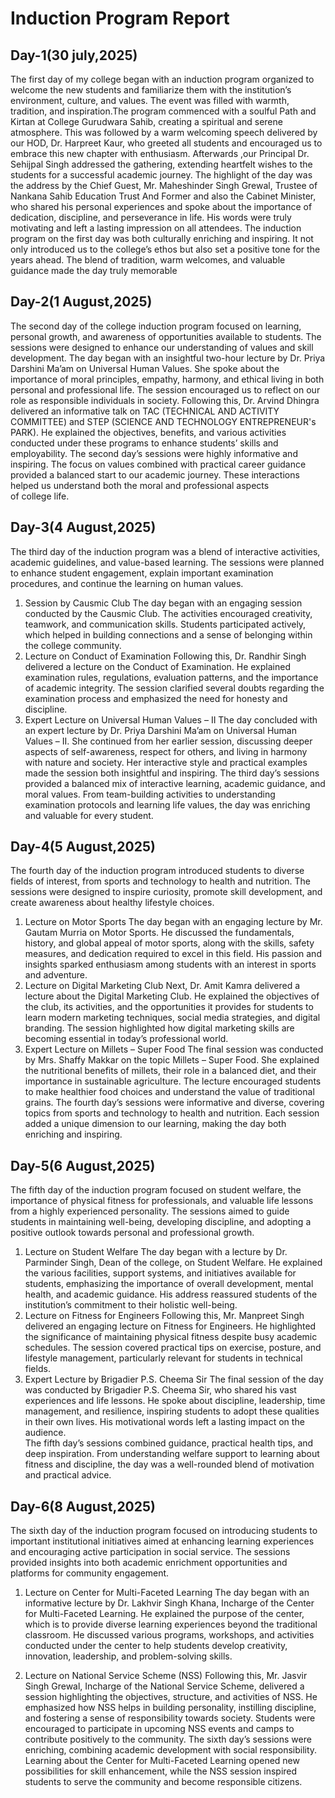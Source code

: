# Induction Program Report

## Day-1(30 july,2025)

The first day of my college began with an induction program organized to welcome the new students and familiarize them with the institution’s environment, culture, and values. The event was filled with warmth, tradition, and inspiration.The program commenced with a soulful Path and Kirtan at College Gurudwara Sahib, creating a spiritual and serene atmosphere.
This was followed by a warm welcoming speech delivered by our HOD, Dr. Harpreet Kaur, who greeted all students and encouraged us to embrace this new chapter with enthusiasm.
Afterwards ,our Principal Dr. Sehijpal Singh addressed the gathering, extending heartfelt wishes to the students for a successful academic journey.
The highlight of the day was the address by the Chief Guest, Mr. Maheshinder Singh Grewal, Trustee of Nankana Sahib Education Trust And Former and also the Cabinet Minister, who shared his personal experiences and spoke about the importance of dedication, discipline, and perseverance in life. His words were truly motivating and left a lasting impression on all attendees.
The induction program on the first day was both culturally enriching and inspiring. It not only introduced us to the college’s ethos but also set a positive tone for the years ahead. The blend of tradition, warm welcomes, and valuable guidance made the day truly memorable

## Day-2(1 August,2025)

The second day of the college induction program focused on learning, personal growth, and awareness of opportunities available to students. The sessions were designed to enhance our understanding of values and skill development.
The day began with an insightful two-hour lecture by Dr. Priya Darshini Ma’am on Universal Human Values. She spoke about the importance of moral principles, empathy, harmony, and ethical living in both personal and professional life. The session encouraged us to reflect on our role as responsible individuals in society. 
Following this, Dr. Arvind Dhingra delivered an informative talk on TAC (TECHNICAL AND ACTIVITY COMMITTEE) and STEP (SCIENCE AND TECHNOLOGY ENTREPRENEUR's PARK). He explained the objectives, benefits, and various activities conducted under these programs to enhance students’ skills and employability.
The second day’s sessions were highly informative and inspiring. The focus on values combined with practical career guidance provided a balanced start to our academic journey. These interactions helped us understand both the moral and professional aspects of college life.

## Day-3(4 August,2025)

The third day of the induction program was a blend of interactive activities, academic guidelines, and value-based learning. The sessions were planned to enhance student engagement, explain important examination procedures, and continue the learning on human values.
1. Session by Causmic Club
The day began with an engaging session conducted by the Causmic Club. The activities encouraged creativity, teamwork, and communication skills. Students participated actively, which helped in building connections and a sense of belonging within the college community.
2. Lecture on Conduct of Examination
Following this, Dr. Randhir Singh delivered a lecture on the Conduct of Examination. He explained examination rules, regulations, evaluation patterns, and the importance of academic integrity. The session clarified several doubts regarding the examination process and emphasized the need for honesty and discipline.
3. Expert Lecture on Universal Human Values – II                                                                                         The day concluded with an expert lecture by Dr. Priya Darshini Ma’am on Universal Human Values – II. She continued from her earlier session, discussing deeper aspects of self-awareness, respect for others, and living in harmony with nature and society. Her interactive style and practical examples made the session both insightful and inspiring.
The third day’s sessions provided a balanced mix of interactive learning, academic guidance, and moral values. From team-building activities to understanding examination protocols and learning life values, the day was enriching and valuable for every student.

## Day-4(5 August,2025)

The fourth day of the induction program introduced students to diverse fields of interest, from sports and technology to health and nutrition. The sessions were designed to inspire curiosity, promote skill development, and create awareness about healthy lifestyle choices.                                                                 
1. Lecture on Motor Sports                                                                                                               The day began with an engaging lecture by Mr. Gautam Murria on Motor Sports. He discussed the fundamentals, history, and global appeal of motor sports, along with the skills, safety measures, and dedication required to excel in this field. His passion and insights sparked enthusiasm among students with an interest in sports and adventure.
2. Lecture on Digital Marketing Club                                                                                                     Next, Dr. Amit Kamra delivered a lecture about the Digital Marketing Club. He explained the objectives of the club, its activities, and the opportunities it provides for students to learn modern marketing techniques, social media strategies, and digital branding. The session highlighted how digital marketing skills are becoming essential in today’s professional world.
3. Expert Lecture on Millets – Super Food                                                                                               The final session was conducted by Mrs. Shaffy Makkar on the topic Millets – Super Food. She explained the nutritional benefits of millets, their role in a balanced diet, and their importance in sustainable agriculture. The lecture encouraged students to make healthier food choices and understand the value of traditional grains.
The fourth day’s sessions were informative and diverse, covering topics from sports and technology to health and nutrition. Each session added a unique dimension to our learning, making the day both enriching and inspiring.

## Day-5(6 August,2025)

The fifth day of the induction program focused on student welfare, the importance of physical fitness for professionals, and valuable life lessons from a highly experienced personality. The sessions aimed to guide students in maintaining well-being, developing discipline, and adopting a positive outlook towards personal and professional growth.                                                                                                                                                  
1. Lecture on Student Welfare
The day began with a lecture by Dr. Parminder Singh, Dean of the college, on Student Welfare. He explained the various facilities, support systems, and initiatives available for students, emphasizing the importance of overall development, mental health, and academic guidance. His address reassured students of the institution’s commitment to their holistic well-being.
2. Lecture on Fitness for Engineers
Following this, Mr. Manpreet Singh delivered an engaging lecture on Fitness for Engineers. He highlighted the significance of maintaining physical fitness despite busy academic schedules. The session covered practical tips on exercise, posture, and lifestyle management, particularly relevant for students in technical fields.
3. Expert Lecture by Brigadier P.S. Cheema Sir
The final session of the day was conducted by Brigadier P.S. Cheema Sir, who shared his vast experiences and life lessons. He spoke about discipline, leadership, time management, and resilience, inspiring students to adopt these qualities in their own lives. His motivational words left a lasting impact on the audience.           
The fifth day’s sessions combined guidance, practical health tips, and deep inspiration. From understanding welfare support to learning about fitness and discipline, the day was a well-rounded blend of motivation and practical advice.

## Day-6(8 August,2025)

The sixth day of the induction program focused on introducing students to important institutional initiatives aimed at enhancing learning experiences and encouraging active participation in social service. The sessions provided insights into both academic enrichment opportunities and platforms for community engagement.
1. Lecture on Center for Multi-Faceted Learning
The day began with an informative lecture by Dr. Lakhvir Singh Khana, Incharge of the Center for Multi-Faceted Learning. He explained the purpose of the center, which is to provide diverse learning experiences beyond the traditional classroom. He discussed various programs, workshops, and activities conducted under the center to help students develop creativity, innovation, leadership, and problem-solving skills.

2. Lecture on National Service Scheme (NSS)
Following this, Mr. Jasvir Singh Grewal, Incharge of the National Service Scheme, delivered a session highlighting the objectives, structure, and activities of NSS. He emphasized how NSS helps in building personality, instilling discipline, and fostering a sense of responsibility towards society. Students were encouraged to participate in upcoming NSS events and camps to contribute positively to the community.
The sixth day’s sessions were enriching, combining academic development with social responsibility. Learning about the Center for Multi-Faceted Learning opened new possibilities for skill enhancement, while the NSS session inspired students to serve the community and become responsible citizens.
